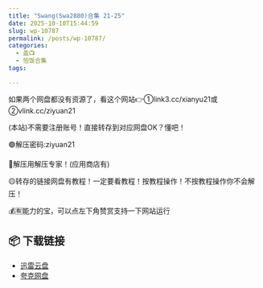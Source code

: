 ```yaml
---
title: "Swang(Swa2880)合集 21-25"
date: 2025-10-10T15:44:59
slug: wp-10787
permalink: /posts/wp-10787/
categories:
  - 盖📺
  - 恰饭合集
tags:

---
```


如果两个网盘都没有资源了，看这个网站👉①link3.cc/xianyu21或②vlink.cc/ziyuan21

(本站)不需要注册账号！直接转存到对应网盘OK？懂吧！

🟢解压密码:ziyuan21

🔵解压用解压专家！(应用商店有)

🟡转存的链接网盘有教程！一定要看教程！按教程操作！不按教程操作你不会解压！

💰🈶能力的宝，可以点左下角赞赏支持一下网站运行

## 📦 下载链接
- [迅雷云盘](https://blziyuan21.com/pay-download/10787?key=2d206e0490&down_id=0)
- [夸克网盘](https://blziyuan21.com/pay-download/10787?key=2d206e0490&down_id=1)

